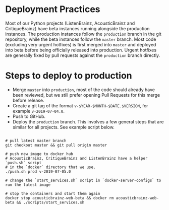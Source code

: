 # Deployment Practices

Most of our Python projects (ListenBrainz, AcousticBrainz and CritiqueBrainz) have beta instances
running alongside the production instances. The production instances follow the `production`
branch in the git repository, while the beta instances follow the `master` branch.
Most code (excluding very urgent hotfixes) is first merged into `master` and deployed into
beta before being officially released into production. Urgent hotfixes are generally fixed by
pull requests against the `production` branch directly.

# Steps to deploy to production

* Merge `master` into `production`, most of the code should already have been reviewed, but we still
prefer opening Pull Requests for this merge before release.
* Create a git tag of the format `v-$YEAR-$MONTH-$DATE.$VERSION`, for example `v-2019-07-04.0`.
* Push to GitHub.
* Deploy the `production` branch. This involves a few general steps that are similar for all projects. See example script below.

```

# pull latest master branch
git checkout master && git pull origin master

# push new image to docker hub
# AcousticBrainz, CritiqueBrainz and ListenBrainz have a helper `push.sh` script
# in the `docker` directory that we use.
./push.sh prod v-2019-07-05.0

# change the `start_services.sh` script in `docker-server-configs` to run the latest image

# stop the containers and start them again
docker stop acousticbrainz-web-beta && docker rm acousticbrainz-web-beta && ./scripts/start_services.sh

```
